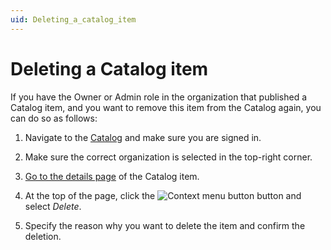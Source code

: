 ```yaml
---
uid: Deleting_a_catalog_item
---
```


# Deleting a Catalog item

If you have the Owner or Admin role in the organization that published a Catalog item, and you want to remove this item from the Catalog again, you can do so as follows:

1. Navigate to the [Catalog](https://catalog.dataminer.services/) and make sure you are signed in.

1. Make sure the correct organization is selected in the top-right corner.

1. [Go to the details page](xref:Looking_up_an_item_in_the_catalog) of the Catalog item.

1. At the top of the page, click the ![Context menu button](~/user-guide/images/Catalog_context_menu.png) button and select *Delete*.

1. Specify the reason why you want to delete the item and confirm the deletion.
